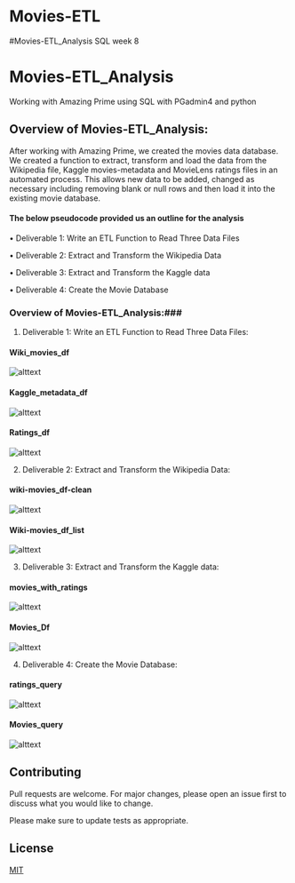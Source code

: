 # Movies-ETL
#Movies-ETL_Analysis
SQL week 8
# Movies-ETL_Analysis
Working with Amazing Prime using SQL with PGadmin4 and python
## Overview of Movies-ETL_Analysis:

After working with Amazing Prime, we created the movies data database. We created a function to extract, transform and load the data from the Wikipedia file, Kaggle movies-metadata and MovieLens ratings files in an automated process. This allows new data to be added, changed as necessary including removing blank or null rows and then load it into the existing movie database.

#### The below pseudocode provided us an outline for the analysis

•	Deliverable 1: Write an ETL Function to Read Three Data Files

•	Deliverable 2: Extract and Transform the Wikipedia Data

•	Deliverable 3: Extract and Transform the Kaggle data

•	Deliverable 4: Create the Movie Database

### Overview of Movies-ETL_Analysis:###

1.	Deliverable 1: Write an ETL Function to Read Three Data Files:

#### Wiki_movies_df ####
![alttext](https://github.com/mbehr11/Movies-ETL/blob/main/Queries/wiki-movies_df.png) 

#### Kaggle_metadata_df ####
![alttext](https://github.com/mbehr11/Movies-ETL/blob/main/Queries/kaggle_metadata_df.PNG)

#### Ratings_df ####
![alttext](https://github.com/mbehr11/Movies-ETL/blob/main/Queries/ratings_df.PNG)


2.	Deliverable 2: Extract and Transform the Wikipedia Data:

#### wiki-movies_df-clean ####

![alttext](https://github.com/mbehr11/Movies-ETL/blob/main/Queries/wiki-movies_df-clean.png)

#### Wiki-movies_df_list ####

![alttext](https://github.com/mbehr11/Movies-ETL/blob/main/Queries/wiki-movies_df-list.png)


3.	Deliverable 3: Extract and Transform the Kaggle data:

#### movies_with_ratings ####

![alttext](https://github.com/mbehr11/Movies-ETL/blob/main/Queries/movies_with_ratings_df.PNG)

#### Movies_Df

![alttext](https://github.com/mbehr11/Movies-ETL/blob/main/Queries/movies_df.PNG)

4.	Deliverable 4: Create the Movie Database:
#### ratings_query ####

![alttext](https://github.com/mbehr11/Movies-ETL/blob/main/Queries/ratings_query.PNG)

#### Movies_query ####

![alttext](https://github.com/mbehr11/Movies-ETL/blob/main/Queries/movies_query.png)

## Contributing 
Pull requests are welcome. For major changes, please open an issue first to discuss what you would like to change.

Please make sure to update tests as appropriate.

## License
[MIT](https://choosealicense.com/licenses/mit/)
